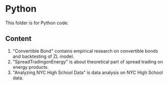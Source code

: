 # Python
This folder is for Python code.

## Content
1. "Convertible Bond" contains empirical research on convertible bonds and backtesting of ZL model.
2. "SpreadTradingonEnergy" is about theoretical part of spread trading on energy products.
3. "Analyzing NYC High School Data" is data analysis on NYC High School data.
